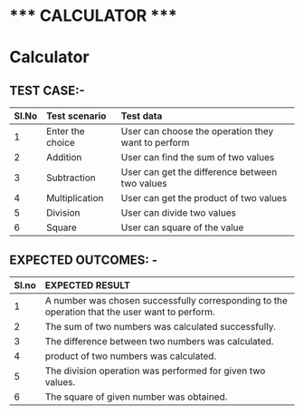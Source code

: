 # *** CALCULATOR ***
# Calculator 

## TEST CASE:-

| Sl.No | Test scenario| Test data |
|:----|:------------|:--------|
|1| Enter the choice | User can choose the operation they want to perform |
|2|Addition|User can find the sum of two values |                                                                                                    
|3|Subtraction|	User can get the difference between two values|
|4|Multiplication| User can get the product of two values|
|5|Division|User can divide two values|
|6|Square|User can  square of the value|
## EXPECTED OUTCOMES: -

|Sl.no| EXPECTED RESULT|
|:----|:---------------|
|1|A number was chosen successfully corresponding to the operation that the user want to perform.|
|2|The sum of two numbers was calculated successfully.|
|3|The difference between two numbers was calculated.|
|4|product of two numbers was calculated.|
|5|The division operation was performed for given two values.| 
|6|The square of given number was obtained.|
